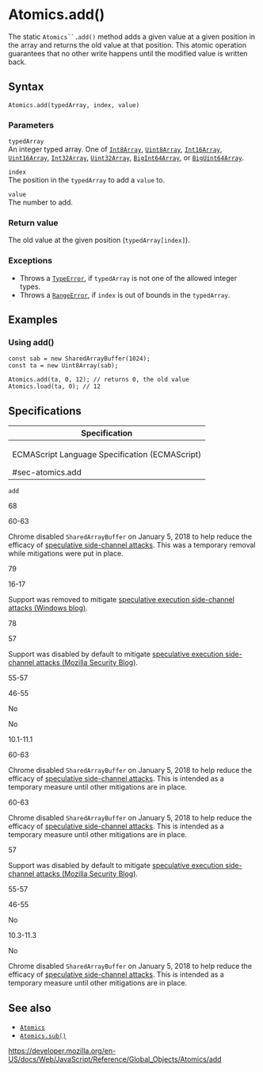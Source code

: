 Atomics.add()
=============

The static ``` Atomics``.add() ``` method adds a given value at a given position in the array and returns the old value at that position. This atomic operation guarantees that no other write happens until the modified value is written back.

Syntax
------

    Atomics.add(typedArray, index, value)

### Parameters

`typedArray`  
An integer typed array. One of [`Int8Array`](../int8array), [`Uint8Array`](../uint8array), [`Int16Array`](../int16array), [`Uint16Array`](../uint16array), [`Int32Array`](../int32array), [`Uint32Array`](../uint32array), [`BigInt64Array`](../bigint64array), or [`BigUint64Array`](../biguint64array).

`index`  
The position in the `typedArray` to add a `value` to.

`value`  
The number to add.

### Return value

The old value at the given position (`typedArray[index]`).

### Exceptions

-   Throws a [`TypeError`](../typeerror), if `typedArray` is not one of the allowed integer types.
-   Throws a [`RangeError`](../rangeerror), if `index` is out of bounds in the `typedArray`.

Examples
--------

### Using add()

    const sab = new SharedArrayBuffer(1024);
    const ta = new Uint8Array(sab);

    Atomics.add(ta, 0, 12); // returns 0, the old value
    Atomics.load(ta, 0); // 12

Specifications
--------------

<table><colgroup><col style="width: 100%" /></colgroup><thead><tr class="header"><th>Specification</th></tr></thead><tbody><tr class="odd"><td><p>ECMAScript Language Specification (ECMAScript)<br />
</p><span class="small">#sec-atomics.add</span></td></tr></tbody></table>

`add`

68

60-63

Chrome disabled `SharedArrayBuffer` on January 5, 2018 to help reduce the efficacy of [speculative side-channel attacks](https://www.chromium.org/Home/chromium-security/ssca). This was a temporary removal while mitigations were put in place.

79

16-17

Support was removed to mitigate [speculative execution side-channel attacks (Windows blog)](https://blogs.windows.com/msedgedev/2018/01/03/speculative-execution-mitigations-microsoft-edge-internet-explorer).

78

57

Support was disabled by default to mitigate [speculative execution side-channel attacks (Mozilla Security Blog)](https://blog.mozilla.org/security/2018/01/03/mitigations-landing-new-class-timing-attack/).

55-57

46-55

No

No

10.1-11.1

60-63

Chrome disabled `SharedArrayBuffer` on January 5, 2018 to help reduce the efficacy of [speculative side-channel attacks](https://www.chromium.org/Home/chromium-security/ssca). This is intended as a temporary measure until other mitigations are in place.

60-63

Chrome disabled `SharedArrayBuffer` on January 5, 2018 to help reduce the efficacy of [speculative side-channel attacks](https://www.chromium.org/Home/chromium-security/ssca). This is intended as a temporary measure until other mitigations are in place.

57

Support was disabled by default to mitigate [speculative execution side-channel attacks (Mozilla Security Blog)](https://blog.mozilla.org/security/2018/01/03/mitigations-landing-new-class-timing-attack/).

55-57

46-55

No

10.3-11.3

No

Chrome disabled `SharedArrayBuffer` on January 5, 2018 to help reduce the efficacy of [speculative side-channel attacks](https://www.chromium.org/Home/chromium-security/ssca). This is intended as a temporary measure until other mitigations are in place.

See also
--------

-   [`Atomics`](../atomics)
-   [`Atomics.sub()`](sub)

<a href="https://developer.mozilla.org/en-US/docs/Web/JavaScript/Reference/Global_Objects/Atomics/add" class="_attribution-link">https://developer.mozilla.org/en-US/docs/Web/JavaScript/Reference/Global_Objects/Atomics/add</a>
